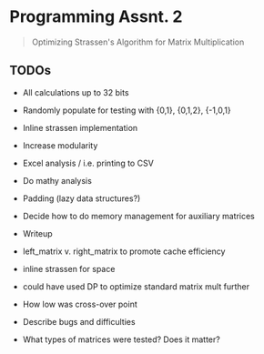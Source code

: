 # Programming Assnt. 2

> Optimizing Strassen's Algorithm for Matrix Multiplication

## TODOs

* All calculations up to 32 bits
* Randomly populate for testing with {0,1}, {0,1,2}, {-1,0,1}
* Inline strassen implementation
* Increase modularity
* Excel analysis / i.e. printing to CSV
* Do mathy analysis 
* Padding (lazy data structures?)
* Decide how to do memory management for auxiliary matrices

* Writeup
 * left_matrix v. right_matrix to promote cache efficiency
 * inline strassen for space
 * could have used DP to optimize standard matrix mult further
 * How low was cross-over point
 * Describe bugs and difficulties
 * What types of matrices were tested? Does it matter?
